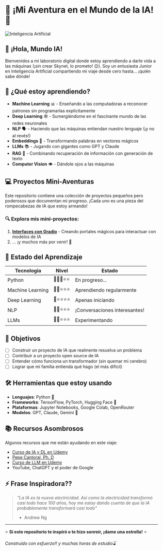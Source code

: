 # 🤖 ¡Mi Aventura en el Mundo de la IA! 🚀

![Inteligencia Artificial](https://media2.giphy.com/media/v1.Y2lkPTc5MGI3NjExcGN4dG1tdXZoZnpnZHl6bHFmaDR2bzc3dGliYzlzd2tnZGszbXp4cyZlcD12MV9pbnRlcm5hbF9naWZfYnlfaWQmY3Q9Zw/qAtZM2gvjWhPjmclZE/giphy.gif)

## 👋 ¡Hola, Mundo IA!

Bienvenidos a mi laboratorio digital donde estoy aprendiendo a darle vida a las máquinas (¡sin crear Skynet, lo prometo! 😉). Soy un entusiasta Junior en Inteligencia Artificial compartiendo mi viaje desde cero hasta... ¡quién sabe dónde!


## 🧠 ¿Qué estoy aprendiendo?

- **Machine Learning** 📊 - Enseñando a las computadoras a reconocer patrones sin programarlas explícitamente
- **Deep Learning** 🕸️ - Sumergiéndome en el fascinante mundo de las redes neuronales
- **NLP** 🗣️ - Haciendo que las máquinas entiendan nuestro lenguaje (¡y no al revés!)
- **Embeddings** 📍 - Transformando palabras en vectores mágicos
- **LLMs** 📚 - Jugando con gigantes como GPT y Claude
- **RAG** 📎 - Combinando recuperación de información con generación de texto
- **Computer Vision** 👁️ - Dándole ojos a las máquinas

## 💻 Proyectos Mini-Aventuras

Este repositorio contiene una colección de proyectos pequeños pero poderosos que documentan mi progreso. ¡Cada uno es una pieza del rompecabezas de IA que estoy armando!

### 🔍 Explora mis mini-proyectos:

1. [**Interfaces con Gradio**](./gradio-interfaces) - Creando portales mágicos para interactuar con modelos de IA
2. ... ¡y muchos más por venir! 🔮

## 🚦 Estado del Aprendizaje

| Tecnología | Nivel | Estado |
|------------|-------|--------|
| Python | 🌟🌟🌟⭐⭐ | En progreso... |
| Machine Learning | 🌟🌟⭐⭐⭐ | Aprendiendo regularmente |
| Deep Learning | 🌟⭐⭐⭐⭐ | Apenas iniciando |
| NLP | 🌟🌟⭐⭐⭐ | ¡Conversaciones interesantes! |
| LLMs | 🌟🌟⭐⭐⭐ | Experimentando |

## 🎯 Objetivos

- [ ] Construir un proyecto de IA que realmente resuelva un problema
- [ ] Contribuir a un proyecto open source de IA
- [ ] Entender cómo funciona un transformador (sin quemar mi cerebro)
- [ ] Lograr que mi familia entienda qué hago (el más difícil)

## 🛠️ Herramientas que estoy usando

- **Lenguajes**: Python 🐍
- **Frameworks**: TensorFlow, PyTorch, Hugging Face 🤗
- **Plataformas**: Jupyter Notebooks, Google Colab, OpenRouter
- **Modelos**: GPT, Claude, Gemini 🤖

## 📚 Recursos Asombrosos

Algunos recursos que me están ayudando en este viaje:
- [Curso de IA y DL en Udemy](https://www.udemy.com/share/104gDY3@L90GbGlqgYc5oxoYhEWiU7CTRNA4Y4-dK4JO_XmM8KxVIm65lbgLEMrJahTeYQs3cA==/) 
- [Pepe Cantoral, Ph. D](https://www.youtube.com/@PepeCantoralPhD)
- [Curso de LLM en Udemy](https://www.udemy.com/share/10cqKl3@9XggyDSFKEwqmfthgyJYGShffvDzBZhR3XEpR4m0W5Cz5TJa8nVqIqF9hZITFO9lqA==/)
- YouTube, ChatGPT y el poder de Google



## ⚡ Frase Inspiradora??

> *"La IA es la nueva electricidad. Así como la electricidad transformó casi todo hace 100 años, hoy me estoy dando cuenta de que la IA probablemente transformará casi todo"* 
> - Andrew Ng 

---

⭐ **Si este repositorio te inspiró o te hizo sonreír, ¡dame una estrella!** ⭐

*Construido con esfuerzo‼️ y muchas horas de estudio⌛*